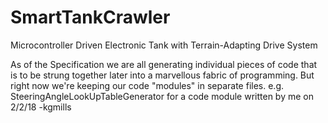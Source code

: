 # SmartTankCrawler
Microcontroller Driven Electronic Tank with Terrain-Adapting Drive System

As of the Specification we are all generating individual pieces of code that is to be strung together later
into a marvellous fabric of programming.
But right now we're keeping our code "modules" in separate files.
e.g. SteeringAngleLookUpTableGenerator for a code module written by me on 2/2/18
-kgmills
